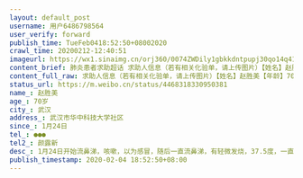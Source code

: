 ```yaml
---
layout: default_post
username: 用户6486798564
user_verify: forward
publish_time: TueFeb0418:52:50+08002020
crawl_time: 20200212-12:40:51
imageurl: https://wx1.sinaimg.cn/orj360/0074ZWDily1gbkkdntpupj30qo14q416.jpg,https://wx4.sinaimg.cn/orj360/0074ZWDily1gbkkdo9kedj30om1hcdi0.jpg,https://wx4.sinaimg.cn/orj360/0074ZWDily1gbkkdp7tj8j30om1hcq7c.jpg,https://wx3.sinaimg.cn/orj360/0074ZWDily1gbkkdpqhfjj31hc0omn2p.jpg,https://wx4.sinaimg.cn/orj360/0074ZWDily1gbkkdq36o9j30om1hcn17.jpg
content_brief: 肺炎患者求助超话 求助人信息（若有相关化验单，请上传图片）【姓名】赵胜美【年龄】70岁【所在城市】武汉【所在小区、社区】武汉市华中科技大学社区【患病时间】1月24日【联系方式】●●●【其他紧急联系人】颜露新【病情描述】1月24日开始流鼻涕，咳嗽，以为感冒，随后一直流鼻涕， ...全文
content_full_raw: 求助人信息（若有相关化验单，请上传图片）【姓名】赵胜美【年龄】70岁【所在城市】武汉【所在小区、社区】武汉市华中科技大学社区【患病时间】1月24日【联系方式】●●●【其他紧急联系人】颜露新【病情描述】1月24日开始流鼻涕，咳嗽，以为感冒，随后一直流鼻涕，有轻微发烧，37.5度，一直在38度左右徘徊，降不下去。1月30日在湖北省中医院光谷院区发热门诊做血样检查和肺部CT，最终确认双肺感染，病毒性肺炎。医生就开了药抗病毒和消炎的，在家吃药。1月31日开始高烧38.5吃了退烧药后又开始烧起来，反反复复烧到39度。我父亲有高血压，肺大泡，前列腺炎以及冠心病。高烧折磨得他吃不下去饭，只能吃强撑着吃点水煮的面条，开的药吃得胃部停发呕。2月2日又去复查CT这次病程又加重了，我是他女儿，我也有些感染，冒着被传染的风险，一次次到发热门诊陪他看病开药，夜里几次睡不着，听着父亲咳醒。现在他的情况越来越严重，2月2日做了核酸检测，整整两天了都没拿到结果，更是没机会入院治疗。渴望有医院能将他收治。
status_url: https://m.weibo.cn/status/4468318330950381
name_: 赵胜美
age_: 70岁
city_: 武汉
address_: 武汉市华中科技大学社区
since_: 1月24日
tel_: ●●●
tel2_: 颜露新
desc_: 1月24日开始流鼻涕，咳嗽，以为感冒，随后一直流鼻涕，有轻微发烧，37.5度，一直在38度左右徘徊，降不下去。1月30日在湖北省中医院光谷院区发热门诊做血样检查和肺部CT，最终确认双肺感染，病毒性肺炎。医生就开了药抗病毒和消炎的，在家吃药。1月31日开始高烧38.5吃了退烧药后又开始烧起来，反反复复烧到39度。我父亲有高血压，肺大泡，前列腺炎以及冠心病。高烧折磨得他吃不下去饭，只能吃强撑着吃点水煮的面条，开的药吃得胃部停发呕。2月2日又去复查CT这次病程又加重了，我是他女儿，我也有些感染，冒着被传染的风险，一次次到发热门诊陪他看病开药，夜里几次睡不着，听着父亲咳醒。现在他的情况越来越严重，2月2日做了核酸检测，整整两天了都没拿到结果，更是没机会入院治疗。渴望有医院能将他收治。
publish_timestamp: 2020-02-04 18:52:50+08:00
---
```

